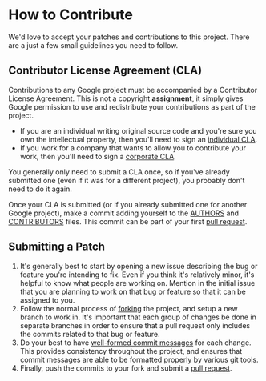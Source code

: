 # How to Contribute

We'd love to accept your patches and contributions to this project.
There are a just a few small guidelines you need to follow.

## Contributor License Agreement (CLA)

Contributions to any Google project must be accompanied by a Contributor
License Agreement. This is not a copyright **assignment**, it simply
gives Google permission to use and redistribute your contributions as
part of the project.

-   If you are an individual writing original source code and you're
    sure you own the intellectual property, then you'll need to sign an
    [individual
    CLA](https://developers.google.com/open-source/cla/individual).
-   If you work for a company that wants to allow you to contribute your
    work, then you'll need to sign a [corporate
    CLA](https://developers.google.com/open-source/cla/corporate).

You generally only need to submit a CLA once, so if you've already
submitted one (even if it was for a different project), you probably
don't need to do it again.

Once your CLA is submitted (or if you already submitted one for another Google
project), make a commit adding yourself to the
[AUTHORS](https://github.com/google/glog/blob/0.7.x/AUTHORS) and
[CONTRIBUTORS](https://github.com/google/glog/blob/0.7.x/CONTRIBUTORS) files.
This commit can be part of your first [pull
request](https://help.github.com/articles/creating-a-pull-request).

## Submitting a Patch

1.  It's generally best to start by opening a new issue describing the
    bug or feature you're intending to fix. Even if you think it's
    relatively minor, it's helpful to know what people are working on.
    Mention in the initial issue that you are planning to work on that
    bug or feature so that it can be assigned to you.
2.  Follow the normal process of
    [forking](https://help.github.com/articles/fork-a-repo) the project,
    and setup a new branch to work in. It's important that each group of
    changes be done in separate branches in order to ensure that a pull
    request only includes the commits related to that bug or feature.
3.  Do your best to have [well-formed commit
    messages](http://tbaggery.com/2008/04/19/a-note-about-git-commit-messages.html)
    for each change. This provides consistency throughout the project,
    and ensures that commit messages are able to be formatted properly
    by various git tools.
4.  Finally, push the commits to your fork and submit a [pull
    request](https://help.github.com/articles/creating-a-pull-request).
